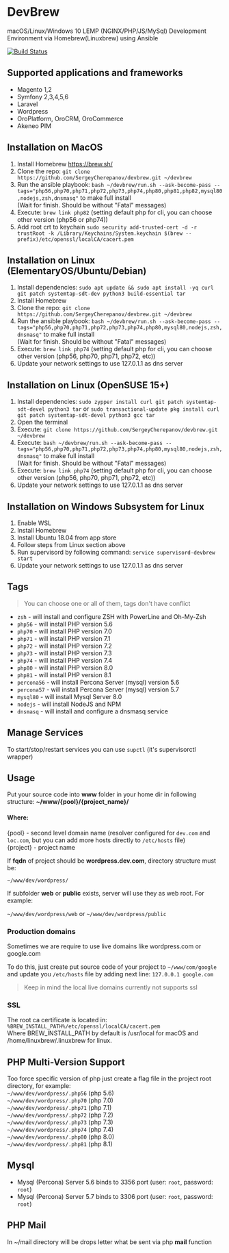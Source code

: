 # DevBrew
macOS/Linux/Windows 10 LEMP (NGINX/PHP/JS/MySql) Development Environment via Homebrew(Linuxbrew) using Ansible

[![Build Status](https://travis-ci.org/sergeycherepanov/devbrew.svg?branch=master)](https://travis-ci.org/sergeycherepanov/devbrew)

## Supported applications and frameworks
* Magento 1,2
* Symfony 2,3,4,5,6
* Laravel
* Wordpress
* OroPlatform, OroCRM, OroCommerce
* Akeneo PIM

## Installation on MacOS
1. Install Homebrew https://brew.sh/
1. Clone the repo: `git clone https://github.com/SergeyCherepanov/devbrew.git ~/devbrew`
1. Run the ansible playbook: `bash ~/devbrew/run.sh --ask-become-pass --tags="php56,php70,php71,php72,php73,php74,php80,php81,php82,mysql80,nodejs,zsh,dnsmasq"` to make full install  
(Wait for finish. Should be without "Fatal" messages)
1. Execute: `brew link php82` (setting default php for cli, you can choose other version (php56 or php74))
1. Add root crt to keychain `sudo security add-trusted-cert -d -r trustRoot -k /Library/Keychains/System.keychain $(brew --prefix)/etc/openssl/localCA/cacert.pem`

## Installation on Linux (ElementaryOS/Ubuntu/Debian)
1. Install dependencies: `sudo apt update && sudo apt install -yq curl git patch systemtap-sdt-dev python3 build-essential tar`
1. Install Homebrew
1. Clone the repo: `git clone https://github.com/SergeyCherepanov/devbrew.git ~/devbrew`
1. Run the ansible playbook: `bash ~/devbrew/run.sh --ask-become-pass --tags="php56,php70,php71,php72,php73,php74,php80,mysql80,nodejs,zsh,dnsmasq"` to make full install  
(Wait for finish. Should be without "Fatal" messages)
1. Execute: `brew link php74` (setting default php for cli, you can choose other version (php56, php70, php71, php72, etc))
1. Update your network settings to use 127.0.1.1 as dns server

## Installation on Linux (OpenSUSE 15+)
1. Install dependencies: `sudo zypper install curl git patch systemtap-sdt-devel python3 tar` or `sudo transactional-update pkg install curl git patch systemtap-sdt-devel python3 gcc tar`
1. Open the terminal
1. Execute: `git clone https://github.com/SergeyCherepanov/devbrew.git ~/devbrew`
1. Execute: `bash ~/devbrew/run.sh --ask-become-pass --tags="php56,php70,php71,php72,php73,php74,php80,mysql80,nodejs,zsh,dnsmasq"` to make full install  
   (Wait for finish. Should be without "Fatal" messages)
6. Execute: `brew link php74` (setting default php for cli, you can choose other version (php56, php70, php71, php72, etc))
7. Update your network settings to use 127.0.1.1 as dns server

## Installation on Windows Subsystem for Linux
1. Enable WSL
1. Install Homebrew
1. Install Ubuntu 18.04 from app store
1. Follow steps from  Linux section above
1. Run supervisord by following command: `service supervisord-devbrew start`
1. Update your network settings to use 127.0.1.1 as dns server

## Tags
> You can choose one or all of them, tags don't have conflict
* `zsh` - will install and configure ZSH with PowerLine and Oh-My-Zsh  
* `php56` - will install PHP version 5.6  
* `php70` - will install PHP version 7.0  
* `php71` - will install PHP version 7.1  
* `php72` - will install PHP version 7.2  
* `php73` - will install PHP version 7.3
* `php74` - will install PHP version 7.4  
* `php80` - will install PHP version 8.0
* `php81` - will install PHP version 8.1
* `percona56` - will install Percona Server (mysql) version 5.6
* `percona57` - will install Percona Server (mysql) version 5.7
* `mysql80` - will install Mysql Server 8.0
* `nodejs` - will install NodeJS and NPM  
* `dnsmasq` - will install and configure a dnsmasq service 

## Manage Services

To start/stop/restart services you can use `supctl` (it's supervisorctl wrapper)

## Usage
Put your source code into **www** folder in your home dir in following structure: **~/www/{pool}/{project_name}/**

#### Where:  
{pool} - second level domain name (resolver configured for `dev.com` and `loc.com`, but you can add more hosts directly to `/etc/hosts` file)  
{project} - project name  

If **fqdn** of project should be **wordpress.dev.com**, directory structure must be:

`~/www/dev/wordpress/`

If subfolder **web** or **public** exists, server will use they as web root. For example:    

`~/www/dev/wordpress/web` or  `~/www/dev/wordpress/public`  

### Production domains
Sometimes we are require to use live domains like wordpress.com or google.com  

To do this, just create put source code of your project to `~/www/com/google` and update you `/etc/hosts` file by adding next line: `127.0.0.1 google.com`  

> Keep in mind the local live domains currently not supports ssl

### SSL

The root ca certificate is located in: `%BREW_INSTALL_PATH%/etc/openssl/localCA/cacert.pem`  
Where BREW_INSTALL_PATH by default is /usr/local for macOS and /home/linuxbrew/.linuxbrew for linux.  

## PHP Multi-Version Support

Too force specific version of php just create a flag file in the project root directory, for example:  
`~/www/dev/wordpress/.php56` (php 5.6)  
`~/www/dev/wordpress/.php70` (php 7.0)  
`~/www/dev/wordpress/.php71` (php 7.1)  
`~/www/dev/wordpress/.php72` (php 7.2)  
`~/www/dev/wordpress/.php73` (php 7.3)  
`~/www/dev/wordpress/.php74` (php 7.4)  
`~/www/dev/wordpress/.php80` (php 8.0)  
`~/www/dev/wordpress/.php81` (php 8.1)  

## Mysql

* Mysql (Percona) Server 5.6 binds to 3356 port (user: `root`, password: `root`)  
* Mysql (Percona) Server 5.7 binds to 3306 port (user: `root`, password: `root`)  

## PHP Mail

In ~/mail directory will be drops letter what be sent via php **mail** function
